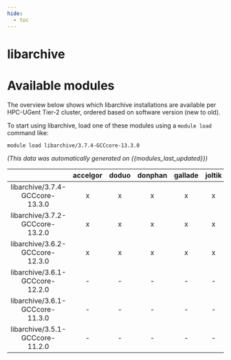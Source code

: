 ```yaml
---
hide:
  - toc
---
```


libarchive
==========

# Available modules


The overview below shows which libarchive installations are available per HPC-UGent Tier-2 cluster, ordered based on software version (new to old).

To start using libarchive, load one of these modules using a `module load` command like:

```shell
module load libarchive/3.7.4-GCCcore-13.3.0
```

*(This data was automatically generated on {{modules_last_updated}})*  

| |accelgor|doduo|donphan|gallade|joltik|shinx|
| :---: | :---: | :---: | :---: | :---: | :---: | :---: |
|libarchive/3.7.4-GCCcore-13.3.0|x|x|x|x|x|x|
|libarchive/3.7.2-GCCcore-13.2.0|x|x|x|x|x|x|
|libarchive/3.6.2-GCCcore-12.3.0|x|x|x|x|x|x|
|libarchive/3.6.1-GCCcore-12.2.0|-|-|-|-|-|x|
|libarchive/3.6.1-GCCcore-11.3.0|-|-|-|-|-|x|
|libarchive/3.5.1-GCCcore-11.2.0|-|-|-|-|-|x|
